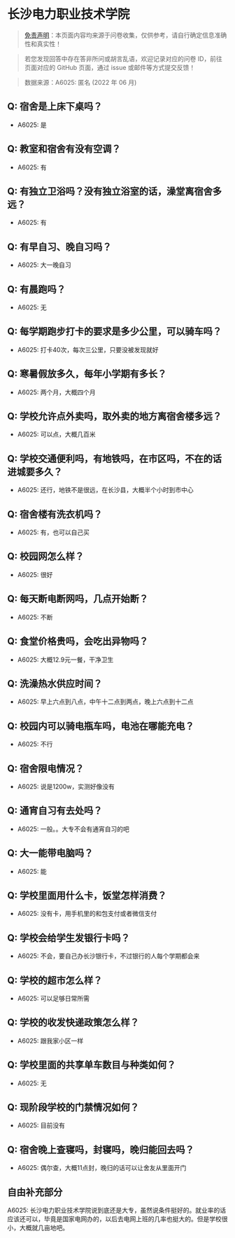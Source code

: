 # 长沙电力职业技术学院

> [免责声明](https://colleges.chat/#_3)：本页面内容均来源于问卷收集，仅供参考，请自行确定信息准确性和真实性！

> 若您发现回答中存在答非所问或胡言乱语，欢迎记录对应的问卷 ID，前往页面对应的 GitHub 页面，通过 issue 或邮件等方式提交反馈！

> 数据来源：A6025: 匿名 (2022 年 06 月)

## Q: 宿舍是上床下桌吗？

- A6025: 是

## Q: 教室和宿舍有没有空调？

- A6025: 有

## Q: 有独立卫浴吗？没有独立浴室的话，澡堂离宿舍多远？

- A6025: 有

## Q: 有早自习、晚自习吗？

- A6025: 大一晚自习

## Q: 有晨跑吗？

- A6025: 无

## Q: 每学期跑步打卡的要求是多少公里，可以骑车吗？

- A6025: 打卡40次，每次三公里，只要没被发现就好

## Q: 寒暑假放多久，每年小学期有多长？

- A6025: 两个月，大概四个月

## Q: 学校允许点外卖吗，取外卖的地方离宿舍楼多远？

- A6025: 可以点，大概几百米

## Q: 学校交通便利吗，有地铁吗，在市区吗，不在的话进城要多久？

- A6025: 还行，地铁不是很远，在长沙县，大概半个小时到市中心

## Q: 宿舍楼有洗衣机吗？

- A6025: 有，也可以自己买

## Q: 校园网怎么样？

- A6025: 很好

## Q: 每天断电断网吗，几点开始断？

- A6025: 不断

## Q: 食堂价格贵吗，会吃出异物吗？

- A6025: 大概12.9元一餐，干净卫生

## Q: 洗澡热水供应时间？

- A6025: 早上六点到八点，中午十二点到两点，晚上六点到十二点

## Q: 校园内可以骑电瓶车吗，电池在哪能充电？

- A6025: 不行

## Q: 宿舍限电情况？

- A6025: 说是1200w，实测好像没有

## Q: 通宵自习有去处吗？

- A6025: 一般。。大专不会有通宵自习的吧

## Q: 大一能带电脑吗？

- A6025: 能

## Q: 学校里面用什么卡，饭堂怎样消费？

- A6025: 没有卡，用手机里的和包支付或者微信支付

## Q: 学校会给学生发银行卡吗？

- A6025: 不会，要自己办长沙银行卡，不过银行的人每个学期都会来

## Q: 学校的超市怎么样？

- A6025: 可以足够日常所需

## Q: 学校的收发快递政策怎么样？

- A6025: 跟我家小区一样

## Q: 学校里面的共享单车数目与种类如何？

- A6025: 无

## Q: 现阶段学校的门禁情况如何？

- A6025: 目前没有

## Q: 宿舍晚上查寝吗，封寝吗，晚归能回去吗？

- A6025: 偶尔查，大概11点封，晚归的话可以让舍友从里面开门

## 自由补充部分

A6025: 长沙电力职业技术学院说到底还是大专，虽然说条件挺好的。就业率的话应该还可以，毕竟是国家电网办的，以后去电网上班的几率也挺大的。但是学校很小，大概就几亩地吧。